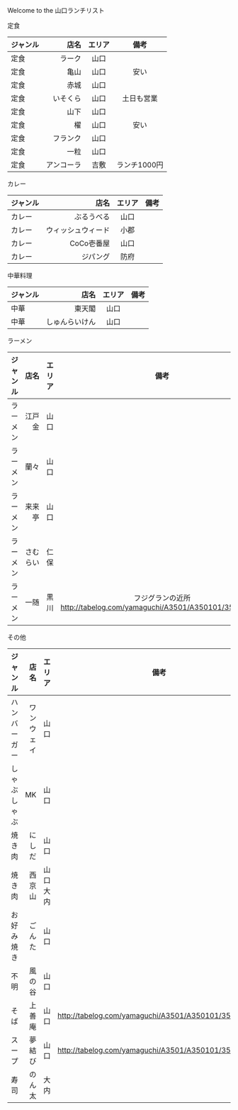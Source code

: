 Welcome to the 山口ランチリスト

定食

| ジャンル| 店名 | エリア |備考 |
|:-----------|------------:|:------------:|:------------:|
|定食|ラーク|山口||
|定食|亀山|山口|安い|
|定食|赤城|山口||
|定食|いそくら|山口|土日も営業|
|定食|山下|山口||
|定食|櫂|山口|安い|
|定食|フランク|山口||
|定食|一粒|山口||
|定食|アンコーラ|吉敷|ランチ1000円|


カレー

| ジャンル| 店名 | エリア |備考 |
|:-----------|------------:|:------------:|:------------:|
| カレー|ぶるうべる|山口||
| カレー|ウィッシュウィード|小郡||
| カレー|CoCo壱番屋|山口||
| カレー|ジパング|防府||


中華料理

| ジャンル| 店名 | エリア |備考 |
|:-----------|------------:|:------------:|:------------:|
| 中華|東天閣|山口||
| 中華|しゅんらいけん|山口||


ラーメン

| ジャンル| 店名 | エリア |備考 |
|:-----------|------------:|:------------:|:------------:|
| ラーメン|江戸金|山口||
| ラーメン|蘭々|山口||
| ラーメン|来来亭|山口||
| ラーメン|さむらい|仁保||
| ラーメン|一随|黒川|フジグランの近所 http://tabelog.com/yamaguchi/A3501/A350101/35007337/|


その他

| ジャンル| 店名 | エリア |備考 |
|:-----------|------------:|:------------:|:------------:|
| ハンバーガー|ワンウェイ|山口||
| しゃぶしゃぶ|MK|山口||
| 焼き肉|にしだ|山口||
| 焼き肉|西京山|山口大内||
| お好み焼き|ごんた|山口||
| 不明|風の谷|山口||
| そば|上善庵|山口|http://tabelog.com/yamaguchi/A3501/A350101/35006130/|
| スープ|夢結び|山口|http://tabelog.com/yamaguchi/A3501/A350101/35006368/|
| 寿司|のん太|大内||



